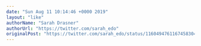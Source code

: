 ```yaml
---
date: "Sun Aug 11 10:14:46 +0000 2019"
layout: "like"
authorName: "Sarah Drasner"
authorUrl: "https://twitter.com/sarah_edo"
originalPost: "https://twitter.com/sarah_edo/status/1160494761167458304"
---
```

